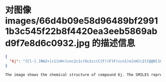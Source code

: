 # 对图像 images/66d4b09e58d96489bf29911b3c545f22b8f4420ea3eeb5869abd9f7e8d6c0932.jpg 的描述信息

```json
{
  "6j": "[Cl-].[NH2+]c1[nH+]cnc2c1c(Oc1cc(C(F)(F)F)ccn1)n[nH]c2[C@@H]1C[C@@H](O)CCC1"
}
```

```markdown
The image shows the chemical structure of compound 6j. The SMILES representation of 6j is [Cl-].[NH2+]c1[nH+]cnc2c1c(Oc1cc(C(F)(F)F)ccn1)n[nH]c2[C@@H]1C[C@@H](O)CCC1.
```
